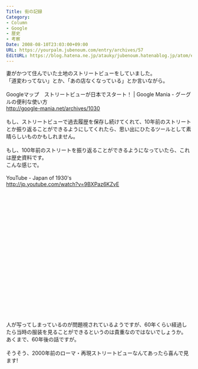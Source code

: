 ```yaml
---
Title: 街の記録
Category:
- Column
- Google
- 歴史
- 考察
Date: 2008-08-10T23:03:00+09:00
URL: https://yourpalm.jubenoum.com/entry/archives/57
EditURL: https://blog.hatena.ne.jp/atauky/jubenoum.hatenablog.jp/atom/entry/6653458415120883940
---
```


妻がかつて住んでいた土地のストリートビューをしていました。<br />「道変わってない」とか、「あの店なくなっている」とか言いながら。<br /><br />Googleマップ　ストリートビューが日本でスタート！ | Google Mania - グーグルの便利な使い方<br /><a href="http://google-mania.net/archives/1030" title="Googleマップ　ストリートビューが日本でスタート！ | Google Mania - グーグルの便利な使い方">http://google-mania.net/archives/1030</a><br /><br />もし、ストリートビューで過去履歴を保存し続けてくれて、10年前のストリートとか振り返ることができるようにしてくれたら、思い出にひたるツールとして素晴らしいものかもしれません。<br /><br />もし、100年前のストリートを振り返ることができるようになっていたら、これは歴史資料です。<br />こんな感じで。<br /><br />YouTube - Japan of 1930's<br /><a href="http://jp.youtube.com/watch?v=9BXPaz6KZvE" title="YouTube - Japan of 1930's">http://jp.youtube.com/watch?v=9BXPaz6KZvE</a><br /><object width="425" height="344"><param name="movie" value="http://www.youtube.com/v/9BXPaz6KZvE&hl=ja&fs=1"></param><param name="allowFullScreen" value="true"></param><embed src="http://www.youtube.com/v/9BXPaz6KZvE&hl=ja&fs=1" type="application/x-shockwave-flash" allowfullscreen="true" width="425" height="344"></embed></object><br /><br />人が写ってしまっているのが問題視されているようですが、60年くらい経過したら当時の服装を見ることができるというのは貴重なのではないでしょうか。<br />あくまで、60年後の話ですが。<br /><br />そうそう、2000年前のローマ・再現ストリートビューなんてあったら喜んで見ます!
